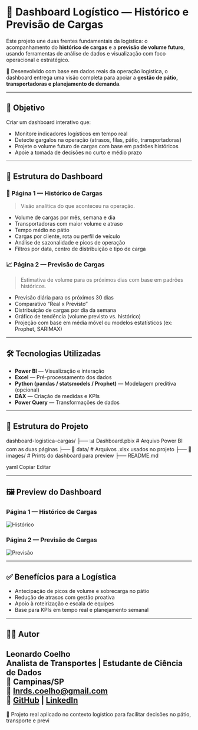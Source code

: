 # 🚛 Dashboard Logístico — Histórico e Previsão de Cargas

Este projeto une duas frentes fundamentais da logística: o acompanhamento do **histórico de cargas** e a **previsão de volume futuro**, usando ferramentas de análise de dados e visualização com foco operacional e estratégico.

📍 Desenvolvido com base em dados reais da operação logística, o dashboard entrega uma visão completa para apoiar a **gestão de pátio, transportadoras e planejamento de demanda**.

---

## 🎯 Objetivo

Criar um dashboard interativo que:

- Monitore indicadores logísticos em tempo real
- Detecte gargalos na operação (atrasos, filas, pátio, transportadoras)
- Projete o volume futuro de cargas com base em padrões históricos
- Apoie a tomada de decisões no curto e médio prazo

---

## 🧩 Estrutura do Dashboard

### 📄 Página 1 — Histórico de Cargas

> Visão analítica do que aconteceu na operação.

- Volume de cargas por mês, semana e dia
- Transportadoras com maior volume e atraso
- Tempo médio no pátio
- Cargas por cliente, rota ou perfil de veículo
- Análise de sazonalidade e picos de operação
- Filtros por data, centro de distribuição e tipo de carga

### 📈 Página 2 — Previsão de Cargas

> Estimativa de volume para os próximos dias com base em padrões históricos.

- Previsão diária para os próximos 30 dias
- Comparativo “Real x Previsto”
- Distribuição de cargas por dia da semana
- Gráfico de tendência (volume previsto vs. histórico)
- Projeção com base em média móvel ou modelos estatísticos (ex: Prophet, SARIMAX)

---

## 🛠️ Tecnologias Utilizadas

- **Power BI** — Visualização e interação
- **Excel** — Pré-processamento dos dados
- **Python (pandas / statsmodels / Prophet)** — Modelagem preditiva (opcional)
- **DAX** — Criação de medidas e KPIs
- **Power Query** — Transformações de dados

---

## 📁 Estrutura do Projeto

dashboard-logistica-cargas/
├── 📊 Dashboard.pbix # Arquivo Power BI com as duas páginas
├── 📁 data/ # Arquivos .xlsx usados no projeto
├── 📁 images/ # Prints do dashboard para preview
├── README.md

yaml
Copiar
Editar

---

## 🖼️ Preview do Dashboard

### Página 1 — Histórico de Cargas
![Histórico](images/historico.png)

### Página 2 — Previsão de Cargas
![Previsão](images/previsao.png)

---

## ✅ Benefícios para a Logística

- Antecipação de picos de volume e sobrecarga no pátio
- Redução de atrasos com gestão proativa
- Apoio à roteirização e escala de equipes
- Base para KPIs em tempo real e planejamento semanal

---

## 🧑‍💻 Autor

**Leonardo Coelho**  
Analista de Transportes | Estudante de Ciência de Dados  
📍 Campinas/SP  
📧 lnrds.coelho@gmail.com  
🔗 [GitHub](https://github.com/LeonardCoelho) | [LinkedIn](https://linkedin.com/in/leonardcoelho)
---

📌 Projeto real aplicado no contexto logístico para facilitar decisões no pátio, transporte e previ
